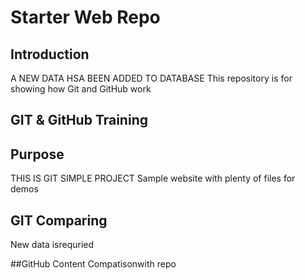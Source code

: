 # Starter Web Repo
## Introduction
A NEW DATA HSA BEEN ADDED TO DATABASE
This repository is for showing how Git and GitHub work
## GIT & GitHub Training
## Purpose
THIS IS GIT SIMPLE PROJECT
Sample website with plenty of files for demos
## GIT Comparing
New data isrequried

##GitHub Content
Compatisonwith repo
